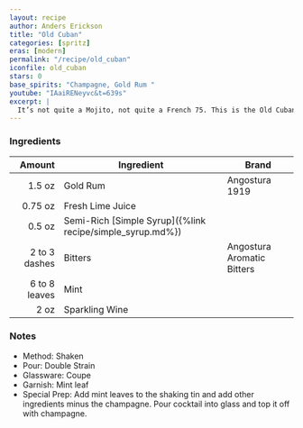 ```yaml
---
layout: recipe
author: Anders Erickson
title: "Old Cuban"
categories: [spritz]
eras: [modern]
permalink: "/recipe/old_cuban"
iconfile: old_cuban
stars: 0
base_spirits: "Champagne, Gold Rum "
youtube: "IAaiRENeyvc&t=639s"
excerpt: |
  It’s not quite a Mojito, not quite a French 75. This is the Old Cuban, a modern-classic cocktail from New York bartending legend Audrey Saunders.
---
```


### Ingredients

|        Amount | Ingredient                                                | Brand                      |
| ------------: | --------------------------------------------------------- | -------------------------- |
|        1.5 oz | Gold Rum                                                  | Angostura 1919             |
|       0.75 oz | Fresh Lime Juice                                          |
|        0.5 oz | Semi-Rich [Simple Syrup]({%link recipe/simple_syrup.md%}) |
| 2 to 3 dashes | Bitters                                                   | Angostura Aromatic Bitters |
| 6 to 8 leaves | Mint                                                      |
|          2 oz | Sparkling Wine                                            |

### Notes

- Method: Shaken
- Pour: Double Strain
- Glassware: Coupe
- Garnish: Mint leaf
- Special Prep: Add mint leaves to the shaking tin and add other ingredients minus the champagne. Pour cocktail into glass and top it off with champagne.
